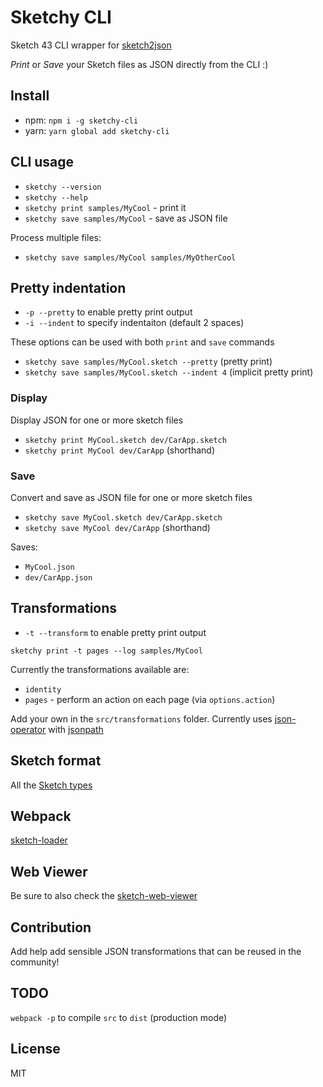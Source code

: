# Sketchy CLI

Sketch 43 CLI wrapper for [sketch2json](https://github.com/xaviervia/sketch2json)

*Print* or *Save* your Sketch files as JSON directly from the CLI :)

## Install

* npm: `npm i -g sketchy-cli`
* yarn: `yarn global add sketchy-cli`

## CLI usage

* `sketchy --version`
* `sketchy --help`
* `sketchy print samples/MyCool` - print it
* `sketchy save samples/MyCool` - save as JSON file

Process multiple files:

* `sketchy save samples/MyCool samples/MyOtherCool`

## Pretty indentation

* `-p --pretty` to enable pretty print output
* `-i --indent` to specify indentaiton (default 2 spaces)

These options can be used with both `print` and `save` commands

* `sketchy save samples/MyCool.sketch --pretty` (pretty print)
* `sketchy save samples/MyCool.sketch --indent 4` (implicit pretty print)

### Display

Display JSON for one or more sketch files

* `sketchy print MyCool.sketch dev/CarApp.sketch`
* `sketchy print MyCool dev/CarApp` (shorthand)


### Save

Convert and save as JSON file for one or more sketch files

* `sketchy save MyCool.sketch dev/CarApp.sketch`
* `sketchy save MyCool dev/CarApp` (shorthand)

Saves:

* `MyCool.json`
* `dev/CarApp.json`

## Transformations

* `-t --transform` to enable pretty print output

`sketchy print -t pages --log samples/MyCool`

Currently the transformations available are:

* `identity`
* `pages` - perform an action on each page (via `options.action`)

Add your own in the `src/transformations` folder.
Currently uses [json-operator](https://www.npmjs.com/package/json-operator) with [jsonpath](https://github.com/kristianmandrup/jsonpath)

## Sketch format

All the [Sketch types](https://github.com/darknoon/sketchapp-json-flow-types/blob/master/types.js)

## Webpack

[sketch-loader](https://github.com/xaviervia/sketch-loader)

## Web Viewer

Be sure to also check the [sketch-web-viewer](https://github.com/AnimaApp/sketch-web-viewer)

## Contribution

Add help add sensible JSON transformations that can be reused in the community!

## TODO

`webpack -p` to compile `src` to `dist` (production mode)

## License

MIT